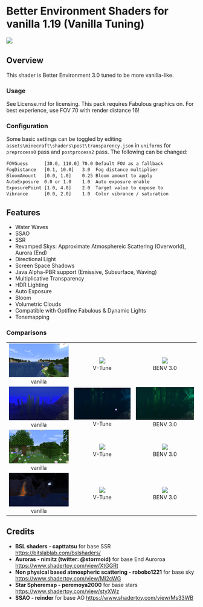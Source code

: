 # Better Environment Shaders for vanilla 1.19 (Vanilla Tuning)
<img src="images/7.png" /> 

## Overview
This shader is Better Environment 3.0 tuned to be more vanilla-like.

### Usage
See License.md for licensing. This pack requires Fabulous graphics on. For best experience, use FOV 70 with render distance 16!

### Configuration
Some basic settings can be toggled by editing `assets\minecraft\shaders\post\transparency.json` in `uniforms` for `preprocess0` pass and `postprocess2` pass. The following can be changed:
```
FOVGuess      [30.0, 110.0] 70.0 Default FOV as a fallback
FogDistance   [0.1, 10.0]   3.0  Fog distance multiplier
BloomAmount   [0.0, 1.0]    0.25 Bloom amount to apply
AutoExposure  0.0 or 1.0    1.0  Auto exposure enable
ExposurePoint [1.0, 4.0]    2.0  Target value to expose to  
Vibrance      [0.0, 2.0]    1.0  Color vibrance / saturation
```

## Features
- Water Waves
- SSAO
- SSR
- Revamped Skys: Approximate Atmosphereic Scattering (Overworld), Aurora (End)
- Directional Light
- Screen Space Shadows
- Java Alpha-PBR support (Emissive, Subsurface, Waving)
- Multiplicative Transparency
- HDR Lighting
- Auto Exposure
- Bloom
- Volumetric Clouds
- Compatible with Optifine Fabulous & Dynamic Lights
- Tonemapping

### Comparisons
<div>
    <table style="width:100%">
        <tr>
            <td align="middle">
              <img src="images/6.png"/>
              <figcaption align="middle">vanilla</figcaption>
            </td>
            <td align="middle">
              <img src="images/7.png"/>
              <figcaption align="middle">V-Tune</figcaption>
            </td>
            <td align="middle">
              <img src="images/8.png"/>
              <figcaption align="middle">BENV 3.0</figcaption>
            </td>
        </tr>
        <tr>
            <td align="middle">
              <img src="images/9.png"/>
              <figcaption align="middle">vanilla</figcaption>
            </td>
            <td align="middle">
              <img src="images/10.png"/>
              <figcaption align="middle">V-Tune</figcaption>
            </td>
            <td align="middle">
              <img src="images/11.png"/>
              <figcaption align="middle">BENV 3.0</figcaption>
            </td>
        </tr>
        <tr>
            <td align="middle">
              <img src="images/12.png"/>
              <figcaption align="middle">vanilla</figcaption>
            </td>
            <td align="middle">
              <img src="images/13.png"/>
              <figcaption align="middle">V-Tune</figcaption>
            </td>
            <td align="middle">
              <img src="images/14.png"/>
              <figcaption align="middle">BENV 3.0</figcaption>
            </td>
        </tr>
        <tr>
            <td align="middle">
              <img src="images/15.png"/>
              <figcaption align="middle">vanilla</figcaption>
            </td>
            <td align="middle">
              <img src="images/16.png"/>
              <figcaption align="middle">V-Tune</figcaption>
            </td>
            <td align="middle">
              <img src="images/17.png"/>
              <figcaption align="middle">BENV 3.0</figcaption>
            </td>
        </tr>
    </table>
</div>

## Credits
- **BSL shaders - capttatsu** for base SSR https://bitslablab.com/bslshaders/
- **Auroras - nimitz (twitter: @stormoid)** for base End Auroroa https://www.shadertoy.com/view/XtGGRt
- **Non physical based atmospheric scattering - robobo1221** for base sky https://www.shadertoy.com/view/Ml2cWG
- **Star Spheremap - peremoya2000** for base stars https://www.shadertoy.com/view/styXWz
- **SSAO - reinder** for base AO https://www.shadertoy.com/view/Ms33WB
